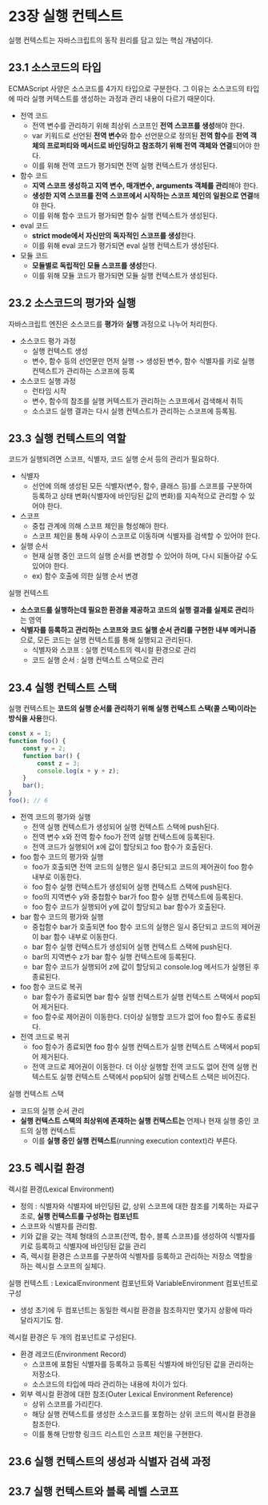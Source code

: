 # 23장 실행 컨텍스트
실행 컨텍스트는 자바스크립트의 동작 원리를 담고 있는 핵심 개념이다.

## 23.1 소스코드의 타입
ECMAScript 사양은 소스코드를 4가지 타입으로 구분한다. 그 이유는 소스코드의 타입에 따라 실행 커텍스트를 생성하는 과정과 관리 내용이 다르기 때문이다.
- 전역 코드
  - 전역 변수를 관리하기 위해 최상위 스코프인 **전역 스코프를 생성**해야 한다.
  - var 키워드로 선언된 **전역 변수**와 함수 선언문으로 정의된 **전역 함수**를 **전역 객체의 프로퍼티와 메서드로 바인딩하고 참조하기 위해 전역 객체와 연결**되어야 한다.
  - 이를 위해 전역 코드가 평가되면 전역 실행 컨텍스트가 생성된다.
- 함수 코드
  - **지역 스코프 생성하고 지역 변수, 매개변수, arguments 객체를 관리**해야 한다.
  - **생성한 지역 스코프를 전역 스코프에서 시작하는 스코프 체인의 일원으로 연결**해야 한다.
  - 이를 위해 함수 코드가 평가되면 함수 실행 컨텍스트가 생성된다.
- eval 코드
  - **strict mode에서 자신만의 독자적인 스코프를 생성**한다.
  - 이를 위해 eval 코드가 평가되면 eval 실행 컨텍스트가 생성된다.
- 모듈 코드
  - **모듈별로 독립적인 모듈 스코프를 생성**한다.
  - 이를 위해 모듈 코드가 평가되면 모듈 실행 컨텍스트가 생성된다.

## 23.2 소스코드의 평가와 실행
자바스크립트 엔진은 소스코드를 **평가**와 **실행** 과정으로 나누어 처리한다.
- 소스코드 평가 과정
  - 실행 컨텍스트 생성
  - 변수, 함수 등의 선언문만 먼저 실행 -> 생성된 변수, 함수 식별자를 키로 실행 컨텍스트가 관리하는 스코프에 등록
- 소스코드 실행 과정
  - 런타임 시작
  - 변수, 함수의 참조를 실행 커텍스트가 관리하는 스코프에서 검색해서 취득
  - 소스코드 실행 결과는 다시 실행 컨텍스트가 관리하는 스코프에 등록됨.
 
## 23.3 실행 컨텍스트의 역할
코드가 실행되려면 스코프, 식별자, 코드 실행 순서 등의 관리가 필요하다.
- 식별자
  - 선언에 의해 생성된 모든 식별자(변수, 함수, 클래스 등)를 스코프를 구분하여 등록하고 상태 변화(식별자에 바인딩된 값의 변화)를 지속적으로 관리할 수 있어야 한다.
- 스코프
  - 중첩 관계에 의해 스코프 체인을 형성해야 한다.
  - 스코프 체인을 통해 사우이 스코프로 이동하며 식별자를 검색할 수 있어야 한다.
- 실행 순서
  - 현재 실행 중인 코드의 실행 순서를 변경할 수 있어야 하며, 다시 되돌아갈 수도 있어야 한다.
  - ex) 함수 호출에 의한 실행 순서 변경

실행 컨텍스트
- **소스코드를 실행하는데 필요한 환경을 제공하고 코드의 실행 결과를 실제로 관리**하는 영역
- **식별자를 등록하고 관리하는 스코프와 코드 실행 순서 관리를 구현한 내부 메커니즘**으로, 모든 코드는 실행 컨텍스트를 통해 실행되고 관리된다.
  - 식별자와 스코프 : 실행 컨텍스트의 렉시컬 환경으로 관리
  - 코드 실행 순서 : 실행 컨텍스트 스택으로 관리
 
## 23.4 실행 컨텍스트 스택
실행 컨텍스트는 **코드의 실행 순서를 관리하기 위해 실행 컨텍스트 스택(콜 스택)이라는 방식을 사용**한다.
```jsx
const x = 1;
function foo() {
	const y = 2;
	function bar() {
		const z = 3;
		console.log(x + y + z);
	}
	bar();
}
foo(); // 6
```
- 전역 코드의 평가와 실행
  - 전역 실행 컨텍스트가 생성되어 실행 컨텍스트 스택에 push된다.
  - 전역 변수 x와 전역 함수 foo가 전역 실행 컨텍스트에 등록된다.
  - 전역 코드가 실행되어 x에 값이 할당되고 foo 함수가 호출된다.
- foo 함수 코드의 평가와 실행
  - foo가 호출되면 전역 코드의 실행은 일시 중단되고 코드의 제어권이 foo 함수 내부로 이동한다.
  - foo 함수 실행 컨텍스트가 생성되어 실행 컨텍스트 스택에 push된다.
  - foo의 지역변수 y와 중첩함수 bar가 foo 함수 실행 컨텍스트에 등록된다.
  - foo 함수 코드가 실행되어 y에 값이 할당되고 bar 함수가 호출된다.
- bar 함수 코드의 평가와 실행
  - 중첩함수 bar가 호출되면 foo 함수 코드의 실행은 일시 중단되고 코드의 제어권이 bar 함수 내부로 이동한다.
  - bar 함수 실행 컨텍스트가 생성되어 실행 컨텍스트 스택에 push된다.
  - bar의 지역변수 z가 bar 함수 실행 컨텍스트에 등록된다.
  - bar 함수 코드가 실행되어 z에 값이 할당되고 console.log 메서드가 실행된 후 종료된다.
- foo 함수 코드로 복귀
  - bar 함수가 종료되면 bar 함수 실행 컨텍스트가 실행 컨텍스트 스택에서 pop되어 제거된다.
  - foo 함수로 제어권이 이동한다. 더이상 실행할 코드가 없어 foo 함수도 종료된다.
- 전역 코드로 복귀
  - foo 함수가 종료되면 foo 함수 실행 컨텍스트가 실행 컨텍스트 스택에서 pop되어 제거된다.
  - 전역 코드로 제어권이 이동한다. 더 이상 실행할 전역 코드도 없어 전역 실행 컨텍스트도 실행 컨텍스트 스택에서 pop되어 실행 컨텍스트 스택은 비어진다.

실행 컨텍스트 스택
- 코드의 실행 순서 관리
- **실행 컨텍스트 스택의 최상위에 존재하는 실행 컨텍스트는** 언제나 현재 실행 중인 코드의 실행 컨텍스트
  - 이를 **실행 중인 실행 컨텍스트**(running execution context)라 부른다.

## 23.5 렉시컬 환경
렉시컬 환경(Lexical Environment)
- 정의 : 식별자와 식별자에 바인딩된 값, 상위 스코프에 대한 참조를 기록하는 자료구조로, **실행 컨텍스트를 구성하는 컴포넌트**
- 스코프와 식별자를 관리함.
-  키와 값을 갖는 객체 형태의 스코프(전역, 함수, 블록 스코프)를 생성하여 식별자를 키로 등록하고 식별자에 바인딩된 값을 관리
  - 즉, 렉시컬 환경은 스코프를 구분하여 식별자를 등록하고 관리하는 저장소 역할을 하는 렉시컬 스코프의 실체다.

실행 컨텍스트 : LexicalEnvironment 컴포넌트와 VariableEnvironment 컴포넌트로 구성
- 생성 초기에 두 컴포넌트는 동일한 렉시컬 환경을 참조하지만 몇가지 상황에 따라 달라지기도 함.

렉시컬 환경은 두 개의 컴포넌트로 구성된다.
- 환경 레코드(Environment Record)
  - 스코프에 포함된 식별자를 등록하고 등록된 식별자에 바인딩된 값을 관리하는 저장소다.
  - 소스코드의 타입에 따라 관리하는 내용에 차이가 있다.
- 외부 렉시컬 환경에 대한 참조(Outer Lexical Environment Reference)
  - 상위 스코프를 가리킨다.
  - 해당 실행 컨텍스트를 생성한 소스코드를 포함하는 상위 코드의 렉시컬 환경을 참조한다.
  - 이를 통해 단방향 링크드 리스트인 스코프 체인을 구현한다.


## 23.6 실행 컨텍스트의 생성과 식별자 검색 과정


## 23.7 실행 컨텍스트와 블록 레벨 스코프
